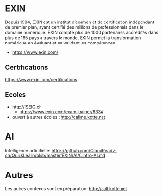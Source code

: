 # EXIN
Depuis 1984, EXIN est un institut d’examen et de certification indépendant de premier plan, ayant certifié des millions de professionnels dans le domaine numérique. EXIN compte plus de 1000 partenaires accrédités dans plus de 165 pays à travers le monde. EXIN permet la transformation numérique en évaluant et en validant les compétences.
* https://www.exin.com/

## Certifications
https://www.exin.com/certifications

## Ecoles
* http://ISEIG.ch
  * https://www.exin.com/exam-trainer/6334
* ouvert à autres écoles : http://callme.kotte.net

# AI
Intelligence articifielle: https://github.com/CloudReady-ch/QuickLearn/blob/master/EXIN/AI/0.intro-AI.md

# Autres
Les autres contenus sont en préparation: http://call.kotte.net
